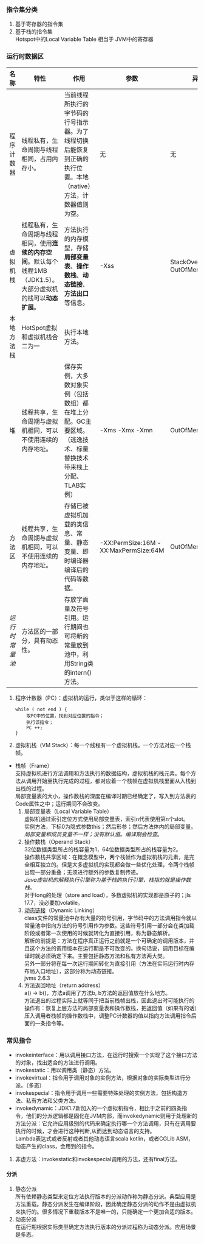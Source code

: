 ### 指令集分类
1. 基于寄存器的指令集
2. 基于栈的指令集  
   Hotspot中的Local Variable Table 相当于 JVM中的寄存器
### 运行时数据区

| 名称 | 特性 | 作用 | 参数 | 异常 |
|---|---|---|---|---|
| 程序计数器 | 线程私有，生命周期与线程相同，占用内存小。| 当前线程所执行的字节码的行号指示器。为了线程切换后能恢复到正确的执行位置。本地（native）方法，计数器值则为空。| 无 | 无 |
| 虚拟机栈 | 线程私有，生命周期与线程相同，使用**连续的内存空间**。默认每个线程1MB（JDK1.5）。大部分虚拟机的栈可以**动态扩展**。| 方法执行的内存模型，存储**局部变量表**、**操作数栈**、**动态链接**、**方法出口**等信息。| -Xss | StackOverflowError OutOfMemoryError |
| 本地方法栈 | HotSpot虚拟和虚拟机栈合二为一 | 执行本地方法。|  |  |
| 堆 | 线程共享，生命周期与虚拟机相同，可以不使用连续的内存地址。| 保存实例，大多数对象实例（包括数组）都在堆上分配。GC主要区域。（逃逸技术、标量替换技术带来栈上分配、TLAB实例）| -Xms -Xmx -Xmn | OutOfMemoryError |
| 方法区 | 线程共享，生命周期与虚拟机相同，可以不使用连续的内存地址。| 存储已被虚拟机加载的类信息、常量、静态变量、即时编译器编译后的代码等数据。| -XX:PermSize:16M -XX:MaxPermSize:64M | OutOfMemoryError |
| *运行时常量池* | 方法区的一部分，具有动态性。| 存放字面量及符号引用。运行期间也可将新的常量放到池中，利用String类的intern()方法。 |  |  |
1. 程序计数器（PC）：虚拟机的运行，类似于这样的循环：
    ```
    while ( not end ) {
        取PC中的位置，找到对应位置的指令；
        执行该指令；
        PC ++;
    }
    ```
2. 虚拟机栈（VM Stack）：每一个线程有一个虚拟机栈。一个方法对应一个栈帧。
- 栈帧（Frame）  
支持虚拟机进行方法调用和方法执行的数据结构，虚拟机栈的栈元素。每个方法从调用开始至执行完成的过程，都对应着一个栈帧在虚拟机栈里面从入栈到出栈的过程。  
局部变量表的大小，操作数栈的深度在编译时期已经确定了，写入到方法表的Code属性之中；运行期间不会改变。
  1. 局部变量表（Local Variable Table）  
    虚拟机通过索引定位方式使用局部变量表，索引n代表使用第n个slot。  
    实例方法，下标0为隐式参数this；然后形参；然后方法体内的局部变量。  
    *局部变量和成员变量不一样；没有默认值。编译期会检查*。
  2. 操作数栈（Operand Stack）  
    32位数据类型所占的栈容量为1，64位数据类型所占的栈容量为2。  
    操作数栈共享区域：在概念模型中，两个栈帧作为虚拟机栈的元素，是完全相互独立的。但是大多虚拟机的实现都会做一些优化处理，令两个栈帧出现一部分重叠；无须进行额外的参数复制传递。  
    *Java虚拟机的解释执行引擎称为基于栈的执行引擎，栈指的就是操作数栈*。  
    对于long的处理（store and load），多数虚拟机的实现都是原子的；jls 17.7，没必要加volatile。
  3. [动态链接](https://blog.csdn.net/qq_41813060/article/details/88379473)（Dynamic Linking）  
    class文件的常量池中存有大量的符号引用，字节码中的方法调用指令就以常量池中指向方法的符号引用作为参数。这些符号引用一部分会在类加载阶段或者第一次使用的时候就转化为直接引用，称为静态解析。  
 解析的前提是：方法在程序真正运行之前就是一个可确定的调用版本，并且这个方法的调用版本在运行期是不可改变的。换句话说，调用目标在编译时就必须确定下来。主要包括静态方法和私有方法两大类。  
 另外一部分将在每一次运行期间转化为直接引用（方法在实际运行时内存布局入口地址），这部分称为动态链接。  
    jvms 2.6.3
  4. 方法返回地址（return address）  
    a() -> b()，方法a调用了方法b, b方法的返回值放在什么地方。  
    方法退出的过程实际上就等同于把当前栈帧出栈，因此退出时可能执行的操作有：恢复上层方法的局部变量表和操作数栈，把返回值（如果有的话）压入调用者栈帧的操作数栈中，调整PC计数器的值以指向方法调用指令后面的一条指令等。
### 常见指令
- invokeinterface：用以调用接口方法，在运行时搜索一个实现了这个接口方法的对象，找出适合的方法进行调用。
- invokestatic：用以调用类（静态）方法。
- invokevirtual：指令用于调用对象的实例方法，根据对象的实际类型进行分派。（多态）
- invokespecial：指令用于调用一些需要特殊处理的实例方法，包括构造方法、私有方法和父类方法。
- invokedynamic：JDK1.7新加入的一个虚拟机指令，相比于之前的四条指令，他们的分派逻辑都是固化在JVM内部，而invokedynamic则用于处理新的方法分派：它允许应用级别的代码来确定执行哪一个方法调用，只有在调用要执行的时候，才会进行这种判断,从而达到动态语言的支持。  
Lambda表达式或者反射或者其他动态语言scala kotlin，或者CGLib ASM，动态产生的class，会用到的指令。
1. 非虚方法：invokestatic和invokespecial调用的方法，还有final方法。
#### 分派 
1. 静态分派  
所有依赖静态类型来定位方法执行版本的分派动作称为静态分派。典型应用是方法重载。静态分派发生在编译阶段，因此确定静态分派的动作不是由虚拟机来执行的。很多情况下重载版本不是唯一的，只能确定一个更加合适的版本。
2. 动态分派  
在运行期根据实际类型确定方法执行版本的分派过程称为动态分派。应用场景是多态。
